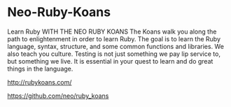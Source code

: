 Neo-Ruby-Koans
==============

Learn Ruby
WITH THE NEO RUBY KOANS
The Koans walk you along the path to enlightenment in order to learn Ruby. The goal is to learn the Ruby language, syntax, structure, and some common functions and libraries. We also teach you culture. Testing is not just something we pay lip service to, but something we live. It is essential in your quest to learn and do great things in the language.

http://rubykoans.com/

https://github.com/neo/ruby_koans
